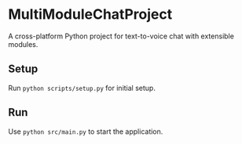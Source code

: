# MultiModuleChatProject

A cross-platform Python project for text-to-voice chat with extensible modules.

## Setup
Run `python scripts/setup.py` for initial setup.

## Run
Use `python src/main.py` to start the application.